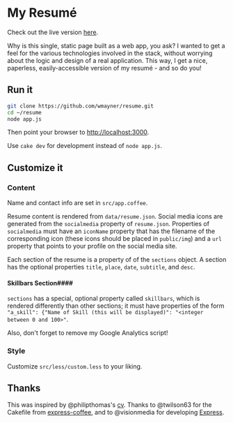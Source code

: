 My Resumé
=========

Check out the live version [here][1].

Why is this single, static page built as a web app, you ask? I wanted to get a feel for the various technologies involved in the stack, without worrying about the logic and design of a real application. This way, I get a nice, paperless, easily-accessible version of my resumé - and so do you!

Run it
------

```sh
git clone https://github.com/wmayner/resume.git
cd ~/resume
node app.js
```

Then point your browser to [http://localhost:3000][2].

Use `cake dev` for development instead of `node app.js`.

Customize it
------------

### Content ###

Name and contact info are set in `src/app.coffee`.

Resume content is rendered from `data/resume.json`.
Social media icons are generated from the `socialmedia` property of `resume.json`. Properties of `socialmedia` must have an `iconName` property that has the filename of the corresponding icon (these icons should be placed in `public/img`) and a `url` property that points to your profile on the social media site.

Each section of the resume is a property of of the `sections` object.
A section has the optional properties `title`, `place`, `date`, `subtitle`, and `desc`.

#### Skillbars Section####
`sections` has a special, optional property called `skillbars`, which is rendered differently than other sections; it must have properties of the form `"a_skill": {"Name of Skill (this will be displayed)": "<integer between 0 and 100>"`.

Also, don't forget to remove my Google Analytics script!

### Style ###

Customize `src/less/custom.less` to your liking.

Thanks
------

This was inspired by @philipthomas's [cv][3]. Thanks to @twilson63 for the Cakefile from [express-coffee][4], and to @visionmedia for developing [Express][5].

[1]: http://www.willmayner.com/
[2]: http://localhost:3000
[3]: https://github.com/philipithomas/cv-philipithomas 
[4]: https://github.com/twilson63/express-coffee
[5]: https://github.com/visionmedia/express
